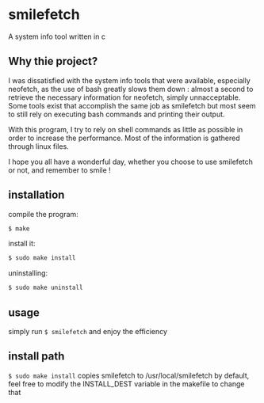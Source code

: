 # smilefetch
A system info tool written in c

## Why thie project?

I was dissatisfied with the system info tools that were available, especially neofetch, as the use of bash
greatly slows them down : almost a second to retrieve the necessary information for neofetch, simply unnacceptable.
Some tools exist that accomplish the same job as smilefetch but most seem to still rely on executing bash commands and
printing their output.

With this program, I try to rely on shell commands as little as possible in order to increase the performance.
Most of the information is gathered through linux files.

I hope you all have a wonderful day, whether you choose to use smilefetch or not, and remember to smile !

## installation

compile the program:
```sh
$ make
```

install it:
```sh
$ sudo make install
```

uninstalling:
```sh
$ sudo make uninstall
```

## usage

simply run <code>$ smilefetch</code> and enjoy the efficiency

## install path
<code>$ sudo make install</code> copies smilefetch to /usr/local/smilefetch by default, feel free to modify the INSTALL_DEST variable in the makefile to change that
